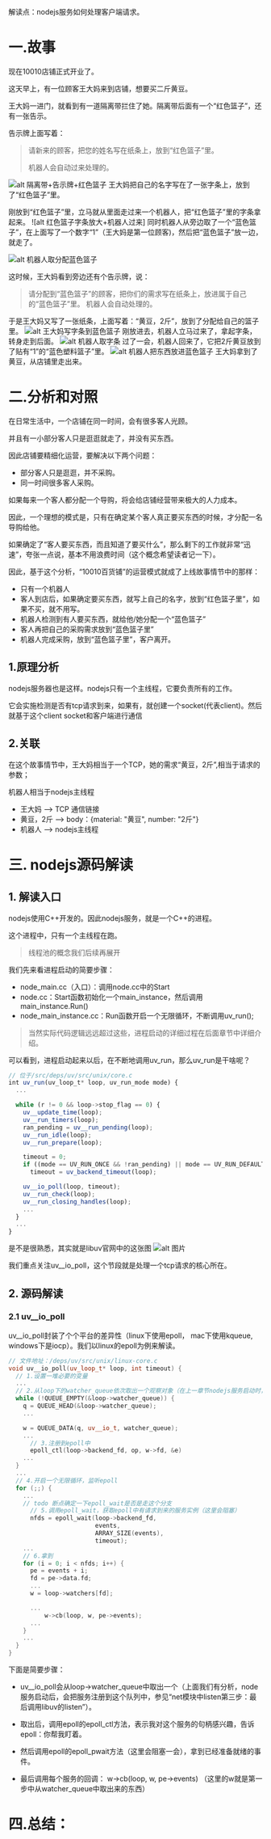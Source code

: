 解读点：nodejs服务如何处理客户端请求。

# 一.故事
现在10010店铺正式开业了。

这天早上，有一位顾客王大妈来到店铺，想要买二斤黄豆。

王大妈一进门，就看到有一道隔离带拦住了她。隔离带后面有一个“红色篮子”，还有一张告示。

告示牌上面写着：
> 请新来的顾客，把您的姓名写在纸条上，放到“红色篮子”里。
> 
> 机器人会自动过来处理的。

![alt 隔离带+告示牌+红色篮子]()
王大妈把自己的名字写在了一张字条上，放到了“红色篮子”里。

刚放到“红色篮子”里，立马就从里面走过来一个机器人，把“红色篮子”里的字条拿起来。
![alt 红色篮子字条放大+机器人过来]
同时机器人从旁边取了一个“蓝色篮子”，在上面写了一个数字“1”（王大妈是第一位顾客)，然后把“蓝色篮子”放一边，就走了。

![alt 机器人取分配蓝色篮子]()

这时候，王大妈看到旁边还有个告示牌，说：
> 请分配到“蓝色篮子”的顾客，把你们的需求写在纸条上，放进属于自己的“蓝色篮子”里。
> 机器人会自动处理的。

于是王大妈又写了一张纸条，上面写着：“黄豆，2斤”，放到了分配给自己的篮子里。
![alt 王大妈写字条到蓝色篮子]()
刚放进去，机器人立马过来了，拿起字条，转身走到后面。
![alt 机器人取字条]()
过了一会，机器人回来了，它把2斤黄豆放到了贴有“1”的“蓝色塑料篮子”里。
![alt 机器人把东西放进蓝色篮子]()
王大妈拿到了黄豆，从店铺里走出来。

# 二.分析和对照
在日常生活中，一个店铺在同一时间，会有很多客人光顾。

并且有一小部分客人只是逛逛就走了，并没有买东西。

因此店铺要精细化运营，要解决以下两个问题：
* 部分客人只是逛逛，并不采购。
* 同一时间很多客人采购。

如果每来一个客人都分配一个导购，将会给店铺经营带来极大的人力成本。

因此，一个理想的模式是，只有在确定某个客人真正要买东西的时候，才分配一名导购给他。

如果确定了“客人要买东西，而且知道了要买什么”，那么剩下的工作就非常“迅速”，夸张一点说，基本不用浪费时间（这个概念希望读者记一下）。

因此，基于这个分析，“10010百货铺”的运营模式就成了上线故事情节中的那样：

* 只有一个机器人
* 客人到店后，如果确定要买东西，就写上自己的名字，放到“红色篮子里”，如果不买，就不用写。
* 机器人检测到有人要买东西，就给他/她分配一个“蓝色篮子”
* 客人再把自己的采购需求放到“蓝色篮子里”
* 机器人完成采购，放到“蓝色篮子里”，客户离开。

## 1.原理分析
nodejs服务器也是这样。nodejs只有一个主线程，它要负责所有的工作。

它会实施检测是否有tcp请求到来，如果有，就创建一个socket(代表client)。然后就基于这个client socket和客户端进行通信

## 2.关联
在这个故事情节中，王大妈相当于一个TCP，她的需求“黄豆，2斤”,相当于请求的参数；

机器人相当于nodejs主线程

* 王大妈    -->  TCP 通信链接
* 黄豆，2斤 --> body：{material: "黄豆", number: "2斤"}
* 机器人   --> nodejs主线程

# 三. nodejs源码解读
## 1. 解读入口
nodejs使用C++开发的。因此nodejs服务，就是一个C++的进程。

这个进程中，只有一个主线程在跑。
>线程池的概念我们后续再展开

我们先来看进程启动的简要步骤：

* node_main.cc（入口）：调用node.cc中的Start
* node.cc：Start函数初始化一个main_instance，然后调用main_instance.Run()
* node_main_instance.cc：Run函数开启一个无限循环，不断调用uv_run();

> 当然实际代码逻辑远远超过这些，进程启动的详细过程在后面章节中详细介绍。

可以看到，进程启动起来以后，在不断地调用uv_run，那么uv_run是干啥呢？

```js
// 位于/src/deps/uv/src/unix/core.c
int uv_run(uv_loop_t* loop, uv_run_mode mode) {
  ...

  while (r != 0 && loop->stop_flag == 0) {
    uv__update_time(loop);
    uv__run_timers(loop);
    ran_pending = uv__run_pending(loop);
    uv__run_idle(loop);
    uv__run_prepare(loop);

    timeout = 0;
    if ((mode == UV_RUN_ONCE && !ran_pending) || mode == UV_RUN_DEFAULT)
      timeout = uv_backend_timeout(loop);

    uv__io_poll(loop, timeout);
    uv__run_check(loop);
    uv__run_closing_handles(loop);
    ...
  }
  ...
}
```

是不是很熟悉，其实就是libuv官网中的这张图
![alt 图片](../../img/uv_run.png)

我们重点关注uv__io_poll，这个节段就是处理一个tcp请求的核心所在。

## 2. 源码解读
### 2.1 uv__io_poll
uv__io_poll封装了个个平台的差异性（linux下使用epoll， mac下使用kqueue, windows下是iocp）。我们以linux的epoll为例来解读。

```c++
// 文件地址：/deps/uv/src/unix/linux-core.c
void uv__io_poll(uv_loop_t* loop, int timeout) {
  // 1.设置一堆必要的变量
  ...
  // 2.从loop下的watcher_queue依次取出一个观察对象（在上一章节nodejs服务启动时，曾经创建了一个服务实例，并挂载到了loop->watcher_queue下）
  while (!QUEUE_EMPTY(&loop->watcher_queue)) {
    q = QUEUE_HEAD(&loop->watcher_queue);
    ...

    w = QUEUE_DATA(q, uv__io_t, watcher_queue);
    ...
      // 3.注册到epoll中
      epoll_ctl(loop->backend_fd, op, w->fd, &e)
    ...
  }
  ...
  // 4.开启一个无限循环，监听epoll
  for (;;) {
    ...
    // todo 断点确定一下epoll_wait是否是走这个分支
      // 5.调用epoll_wait，获取epoll中有请求到来的服务实例（这里会阻塞）
      nfds = epoll_wait(loop->backend_fd,
                        events,
                        ARRAY_SIZE(events),
                        timeout);
    ...
    // 6.拿到
    for (i = 0; i < nfds; i++) {
      pe = events + i;
      fd = pe->data.fd;
      ...
      w = loop->watchers[fd];

      ...
          w->cb(loop, w, pe->events);
      ...
    }
    ...
  }
}

```
下面是简要步骤：
* uv__io_poll会从loop->watcher_queue中取出一个（上面我们有分析，node服务启动后，会把服务注册到这个队列中，参见“net模块中listen第三步：最后调用libuv的listen”）。

* 取出后，调用epoll的epoll_ctl方法，表示我对这个服务的句柄感兴趣，告诉epoll：你帮我盯着。

* 然后调用epoll的epoll_pwait方法（这里会阻塞一会），拿到已经准备就绪的事件。

* 最后调用每个服务的回调： w->cb(loop, w, pe->events)  （这里的w就是第一步中从watcher_queue中取出来的东西）


# 四.总结：
